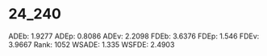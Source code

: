 # 24_240

ADEb: 1.9277
ADEp: 0.8086
ADEv: 2.2098
FDEb: 3.6376
FDEp: 1.546
FDEv: 3.9667
Rank: 1052
WSADE: 1.335
WSFDE: 2.4903